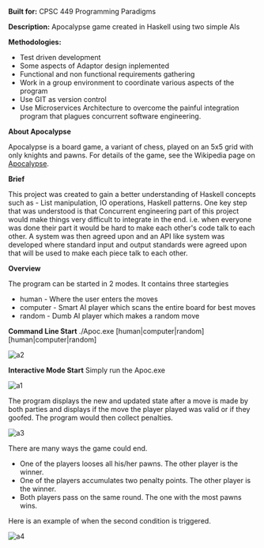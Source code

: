 **Built for:** CPSC 449 Programming Paradigms

**Description:** Apocalypse game created in Haskell using two simple AIs

**Methodologies:**
- Test driven development
- Some aspects of Adaptor design inplemented
- Functional and non functional requirements gathering
- Work in a group environment to coordinate various aspects of the program
- Use GIT as version control
- Use Microservices Architecture to overcome the painful integration program that plagues concurrent software engineering.

**About Apocalypse**

Apocalypse is a board game, a variant of chess, played on an 5x5 grid with only knights and pawns.  For details of the game, see the Wikipedia page on [Apocalypse](https://en.wikipedia.org/wiki/Apocalypse_(chess_variant)#CITEREFPritchard1994).

**Brief**

This project was created to gain a better understanding of Haskell concepts such as - List manipulation, IO operations, Haskell patterns. One key step that was understood is that Concurrent engineering part of this project would make things very difficult to integrate in the end. i.e. when everyone was done their part it would be hard to make each other's code talk to each other. A system was then agreed upon and an API like system was developed where standard input and output standards were agreed upon that will be used to make each piece talk to each other. 

**Overview**

The program can be started in 2 modes. It contains three startegies
- human - Where the user enters the moves
- computer - Smart AI player which scans the entire board for best moves
- random - Dumb AI player which makes a random move

**Command Line Start** ./Apoc.exe \[human|computer|random\] \[human|computer|random\]

![a2](https://user-images.githubusercontent.com/5299394/29585973-44da3202-8746-11e7-8475-2df747befc75.PNG)

**Interactive Mode Start** Simply run the Apoc.exe

![a1](https://user-images.githubusercontent.com/5299394/29585972-44bbb016-8746-11e7-9fc5-b49a0356380d.PNG)

The program displays the new and updated state after a move is made by both parties and displays if the move the player played was valid or if they goofed. The program would then collect penalties. 

![a3](https://user-images.githubusercontent.com/5299394/29586149-fb99e4e2-8746-11e7-8cc3-90b2e544e265.PNG)

There are many ways the game could end. 
- One of the players looses all his/her pawns.  The other player is the winner. 
- One of the players accumulates two penalty points.  The other player is the winner.
- Both players pass on the same round. The one with the most pawns wins.

Here is an example of when the second condition is triggered. 

![a4](https://user-images.githubusercontent.com/5299394/29586305-7055583e-8747-11e7-86b2-7d5444c70177.PNG)
